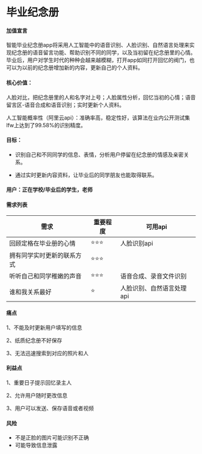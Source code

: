 # 毕业纪念册

#### 加值宣言

智能毕业纪念册app将采用人工智能中的语音识别、人脸识别、自然语言处理来实现纪念册的语音留言功能、帮助识别不同的同学，以及当初留在纪念册里的心情。毕业后，用户对学生时代的种种会越来越模糊，打开app如同打开回忆的阀门，也可以为以前的纪念册增加新的内容，更新自己的个人资料。

#### 核心价值：

人脸对比，把纪念册里的人和名字对上号；人脸属性分析，回忆当初的心情；语音留言区-语音合成和语音识别；实时更新个人资料。

人工智能概率性（阿里云api）：准确率高，稳定性好，该算法在业内公开测试集lfw上达到了99.58%的识别精度。

#### 目标：

- 识别自己和不同同学的信息、表情，分析用户停留在纪念册的情感及亲密关系。

- 通过实时更新内容资料，让毕业后的同学朋友也能取得联系。

#### 用户：正在学校/毕业后的学生，老师

#### 需求列表

|  需求   |   重要程度  |   可用api |
| --- | --- | --- |
| 回顾定格在毕业册的心情 |⭐⭐⭐ | 人脸识别api |
| 拥有同学实时更新的联系方式|⭐⭐⭐ | |  
| 听听自己和同学稚嫩的声音|⭐⭐⭐|语音合成、录音文件识别|
| 谁和我关系最好|⭐|人脸识别、自然语言处理api|

#### 痛点

1、不能及时更新用户填写的信息  

2、纸质纪念册不好保存

3、无法迅速搜索到对应的照片和人

#### 利益点

1、重要日子提示回忆录主人  

2、允许用户随时更改信息

3、用户可以发送、保存语音或者视频

#### 风险
- 不是正脸的图片可能识别不正确
- 可能导致信息泄露

